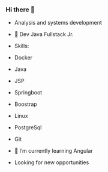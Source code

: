 ### Hi there 👋
- Analysis and systems development
- 📝 Dev Java Fullstack Jr.
- Skills:
- Docker
- Java
- JSP
- Springboot
- Boostrap
- Linux
- PostgreSql
- Git
- 🌱 I’m currently learning Angular

- Looking for new opportunities

<!--
**diegodsoliveira/diegodsoliveira** is a ✨ _special_ ✨ repository because its `README.md` (this file) appears on your GitHub profile.

Here are some ideas to get you started:

- 🔭 I’m currently working on ...
- 🌱 I’m currently learning ...
- 👯 I’m looking to collaborate on ...
- 🤔 I’m looking for help with ...
- 💬 Ask me about ...
- 📫 How to reach me: ...
- 😄 Pronouns: ...
- ⚡ Fun fact: ...
-->
